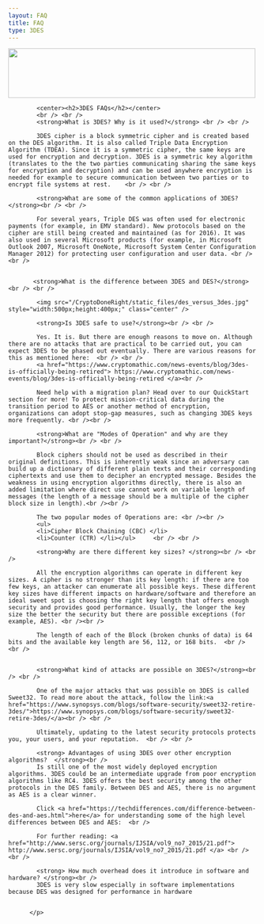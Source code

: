 ```yaml
---
layout: FAQ
title: FAQ
type: 3DES
---
```

<p>
           <img src="/CryptoDoneRight/static_files/faqs.jpg" style="width:500px;height:100px;" class="center" />

            <center><h2>3DES FAQs</h2></center>
            <br /> <br />
            <strong>What is 3DES? Why is it used?</strong> <br /> <br />

            3DES cipher is a block symmetric cipher and is created based on the DES algorithm. It is also called Triple Data Encryption Algorithm (TDEA). Since it is a symmetric cipher, the same keys are used for encryption and decryption. 3DES is a symmetric key algorithm (translates to the the two parties communicating sharing the same keys for encryption and decryption) and can be used anywhere encryption is needed for example to secure communication between two parties or to encrypt file systems at rest.    <br /> <br />

            <strong>What are some of the common applications of 3DES?</strong><br /> <br />

			For several years, Triple DES was often used for electronic payments (for example, in EMV standard). New protocols based on the cipher are still being created and maintained (as for 2016). It was also used in several Microsoft products (for example, in Microsoft Outlook 2007, Microsoft OneNote, Microsoft System Center Configuration Manager 2012) for protecting user configuration and user data. <br /><br />


           <strong>What is the difference between 3DES and DES?</strong><br /> <br />

			<img src="/CryptoDoneRight/static_files/des_versus_3des.jpg" style="width:500px;height:400px;" class="center" />

            <strong>Is 3DES safe to use?</strong><br /> <br />

            Yes. It is. But there are enough reasons to move on. Although there are no attacks that are practical to be carried out, you can expect 3DES to be phased out eventually. There are various reasons for this as mentioned here:  <br /> <br />
			<a href="https://www.cryptomathic.com/news-events/blog/3des-is-officially-being-retired"> https://www.cryptomathic.com/news-events/blog/3des-is-officially-being-retired </a><br />

			Need help with a migration plan? Head over to our QuickStart section for more! To protect mission-critical data during the transition period to AES or another method of encryption, organizations can adopt stop-gap measures, such as changing 3DES keys more frequently. <br /><br />

            <strong>What are "Modes of Operation" and why are they important?</strong><br /> <br />

            Block ciphers should not be used as described in their original definitions. This is inherently weak since an adversary can build up a dictionary of different plain texts and their corresponding ciphertexts and use them to decipher an encrypted message. Besides the weakness in using encryption algorithms directly, there is also an added limitation where direct use cannot work on variable length of messages (the length of a message should be a multiple of the cipher block size in length).<br /><br />

			The two popular modes of Operations are: <br /><br />
			<ul>
			<li>Cipher Block Chaining (CBC) </li>
			<li>Counter (CTR) </li></ul>	 <br /> <br />

            <strong>Why are there different key sizes? </strong><br /> <br />

            All the encryption algorithms can operate in different key sizes. A cipher is no stronger than its key length: if there are too few keys, an attacker can enumerate all possible keys. These different key sizes have different impacts on hardware/software and therefore an ideal sweet spot is choosing the right key length that offers enough security and provides good performance. Usually, the longer the key size the better the security but there are possible exceptions (for example, AES). <br /><br />

			The length of each of the Block (broken chunks of data) is 64 bits and the available key length are 56, 112, or 168 bits.  <br /> <br />


            <strong>What kind of attacks are possible on 3DES?</strong><br /> <br />

            One of the major attacks that was possible on 3DES is called Sweet32. To read more about the attack, follow the link:<a href="https://www.synopsys.com/blogs/software-security/sweet32-retire-3des/">https://www.synopsys.com/blogs/software-security/sweet32-retire-3des/</a><br /> <br />

            Ultimately, updating to the latest security protocols protects you, your users, and your reputation.  <br /> <br />

            <strong> Advantages of using 3DES over other encryption algorithms?  </strong><br />
            Is still one of the most widely deployed encryption algorithms. 3DES could be an intermediate upgrade from poor encryption algorithms like RC4. 3DES offers the best security among the other protocols in the DES family. Between DES and AES, there is no argument as AES is a clear winner.

			Click <a href="https://techdifferences.com/difference-between-des-and-aes.html">here</a> for understanding some of the high level differences between DES and AES:  <br />

			For further reading: <a href="http://www.sersc.org/journals/IJSIA/vol9_no7_2015/21.pdf"> http://www.sersc.org/journals/IJSIA/vol9_no7_2015/21.pdf </a> <br /><br />

            <strong> How much overhead does it introduce in software and hardware? </strong><br />
            3DES is very slow especially in software implementations because DES was designed for performance in hardware


          </p>
